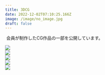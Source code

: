 ```yaml
---
title: 3DCG
date: 2022-12-02T07:10:25.166Z
image: /image/no_image.jpg
draft: false
---
```

 ﻿ 
会員が制作したCG作品の一部を公開しています。  

<div class="illust-container">
    <div class="illust-button"><img id="grid-5" onclick="clickedImage('grid-5');" src="/image/VRcG_2022_01.png"></div>
    <div class="illust-button"><img id="grid-4" onclick="clickedImage('grid-4');" src="/image/VRcG_2022_02.png"></div>
    <div class="illust-button"><img id="grid-3" onclick="clickedImage('grid-3');" src="/image/VRcG_2022_03.png"></div>
    <div class="illust-button"><img id="grid-2" onclick="clickedImage('grid-2');" src="/image/VRcG_2022_04.png"></div>
    <div class="illust-button"><img id="grid-1" onclick="clickedImage('grid-1');" src="/image/VRcG_2022_05.png"></div>
</div>

<div class="popup" id="js-popup">
    <div class="popup-inner">
        <a><img id="popup-image" src=""></a>
    </div>
    <div class="black-background" id="js-black-bg"></div>
</div>

<style type="text/css">
.popup {
  position: fixed;
  left: 0;
  top: 0;
  width: 100%;
  height: 100%;
  z-index: 9999;
  opacity: 0;
  visibility: hidden;
  transition: .6s;
}
.popup.is-show {
  opacity: 1;
  visibility: visible;
}
.popup-inner {
  position: absolute;
  left: 50%;
  top: 50%;
  transform: translate(-50%,-50%);
  width: 80%;
  max-width: 600px;
  padding: 50px;
  background-color: #fff;
  z-index: 2;
}
.popup-inner img {
  width: 100%;
}
.black-background {
  position: absolute;
  left: 0;
  top: 0;
  width: 100%;
  height: 100%;
  background-color: rgba(0,0,0,.8);
  z-index: 1;
  cursor: pointer;
}
</style>
<script type="text/javascript" src="/js/popupImage.js"></script>
